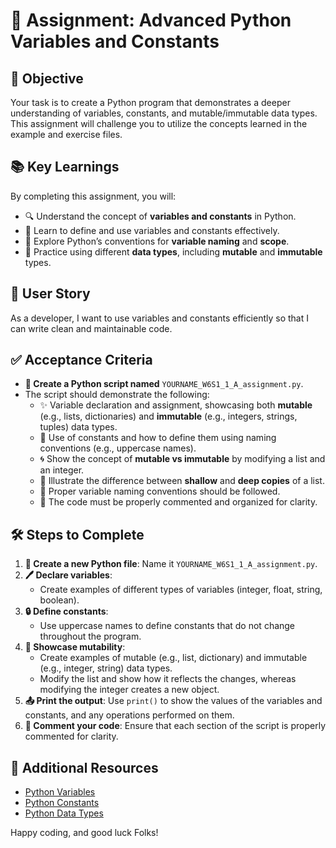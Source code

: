 # 🐍 **Assignment: Advanced Python Variables and Constants**

## 🎯 **Objective**

Your task is to create a Python program that demonstrates a deeper understanding of variables, constants, and mutable/immutable data types. This assignment will challenge you to utilize the concepts learned in the example and exercise files.

## 📚 **Key Learnings**

By completing this assignment, you will:

- 🔍 Understand the concept of **variables and constants** in Python.
- 🧵 Learn to define and use variables and constants effectively.
- 📏 Explore Python’s conventions for **variable naming** and **scope**.
- 🔄 Practice using different **data types**, including **mutable** and **immutable** types.

## 👤 **User Story**

As a developer, I want to use variables and constants efficiently so that I can write clean and maintainable code.

## ✅ **Acceptance Criteria**

- **📝 Create a Python script named** `YOURNAME_W6S1_1_A_assignment.py`.
- The script should demonstrate the following:
  - ✨ Variable declaration and assignment, showcasing both **mutable** (e.g., lists, dictionaries) and **immutable** (e.g., integers, strings, tuples) data types.
  - 🚩 Use of constants and how to define them using naming conventions (e.g., uppercase names).
  - 🌀 Show the concept of **mutable vs immutable** by modifying a list and an integer.
  - 🔄 Illustrate the difference between **shallow** and **deep copies** of a list.
  - 📏 Proper variable naming conventions should be followed.
  - 💬 The code must be properly commented and organized for clarity.

## 🛠️ **Steps to Complete**

1. **📁 Create a new Python file**: Name it `YOURNAME_W6S1_1_A_assignment.py`.
2. **🖊️ Declare variables**:
   - Create examples of different types of variables (integer, float, string, boolean).
3. **🔒 Define constants**:
   - Use uppercase names to define constants that do not change throughout the program.
4. **🔄 Showcase mutability**:
   - Create examples of mutable (e.g., list, dictionary) and immutable (e.g., integer, string) data types.
   - Modify the list and show how it reflects the changes, whereas modifying the integer creates a new object.
5. **📤 Print the output**: Use `print()` to show the values of the variables and constants, and any operations performed on them.
6. **💬 Comment your code**: Ensure that each section of the script is properly commented for clarity.

## 📎 **Additional Resources**

- [Python Variables](https://www.w3schools.com/python/python_variables.asp)
- [Python Constants](https://www.programiz.com/python-programming/variables-constants-literals)
- [Python Data Types](https://realpython.com/python-data-types/)

Happy coding, and good luck Folks!